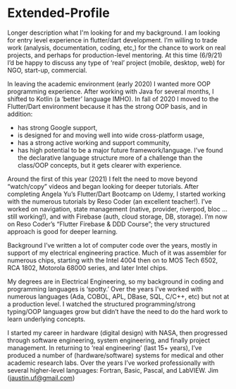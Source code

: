 # Extended-Profile
Longer description what I'm looking for and my background.
I am looking for entry level experience in flutter/dart development. I’m willing to trade work (analysis, documentation, coding, etc,) for the chance to work on real projects, and perhaps for production-level mentoring. At this time (6/9/21) I’d be happy to discuss any type of ‘real’ project (mobile, desktop, web) for NGO, start-up, commercial.

In leaving the academic environment (early 2020) I wanted more OOP programming experience. After working with Java for several months, I shifted to Kotlin (a ‘better’ language IMHO). In fall of 2020 I moved to the Flutter/Dart environment because it has the strong OOP basis, and in addition:
- has strong Google support,
- is designed for and moving well into wide cross-platform usage,
- has a strong active working and support community,
- has high potential to be a major future framework/language. 
I’ve found the declarative language structure more of a challenge than the class/OOP concepts, but it gets clearer with experience.

Around the first of this year (2021) I felt the need to move beyond “watch/copy” videos and began looking for deeper tutorials. After completing Angela Yu’s Flutter/Dart Bootcamp on Udemy, I started working with the numerous tutorials by Reso Coder (an excellent teacher!). I’ve worked on navigation,  state management (native, provider, riverpod, bloc … still working!), and with Firebase (auth, cloud storage, DB, storage). I’m now on Reso Coder’s “Flutter Firebase & DDD Course”; the very structured approach is good for deeper learning.

Background
I’ve written a lot of computer code over the years, mostly in support of my electrical engineering practice. Much of it was assembler for numerous chips, starting with the Intel 4004 then on to MOS Tech 6502, RCA 1802, Motorola 68000 series, and later Intel chips.

My degrees are in Electrical Engineering, so my background in coding and programming languages is ‘spotty.’ Over the years I’ve worked with numerous languages (Ada, COBOL, APL, DBase, SQL, C/C++, etc) but not at a production level. I watched the structured programming/strong typing/OOP languages grow but didn’t have the need to do the hard work to learn underlying concepts.

I started my career in hardware (digital design) with NASA, then progressed through software engineering, system engineering, and finally project management. In returning to ‘real engineering’ (last 15+ years), I’ve produced a number of (hardware/software) systems for medical and other academic research labs. Over the years I’ve worked professionally with several higher-level languages: Fortran, Basic, Pascal, and LabVIEW.
Jim  (jaustin.uf@gmail.com)

